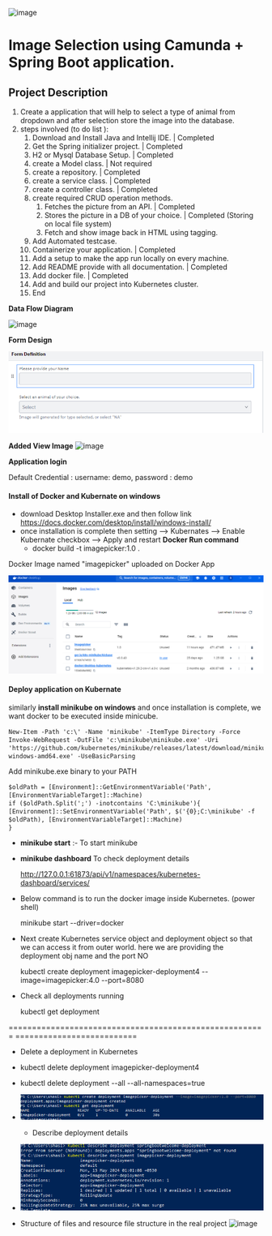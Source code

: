    ![image](https://github.com/shasibhusanJena/ImagePicker/assets/23555157/60aff1e9-851e-417e-8d65-4744fa53dcd4)


# Image Selection using Camunda + Spring Boot application.

## Project Description
1. Create a application that will help to select a type of animal from dropdown and after selection store the image into the database.
2. steps involved (to do list ):
   1. Download and Install Java and Intellij IDE. | Completed
   2. Get the Spring initializer project. | Completed 
   3. H2 or Mysql Database Setup. | Completed 
   4. create a Model class. | Not required 
   5. create a repository. | Completed 
   6. create a service class. | Completed 
   7. create a controller class. | Completed 
   8. create required CRUD operation methods. 
      1. Fetches the picture from an API. | Completed
      2. Stores the picture in a DB of your choice. | Completed (Storing on local file system)
      3. Fetch and show image back in HTML using tagging.
   9. Add Automated testcase.
   10. Containerize your application. | Completed
   11. Add a setup to make the app run locally on every machine.
   12. Add README provide with all documentation. | Completed 
   13. Add docker file. | Completed
   14. Add and build our project into Kubernetes cluster.
   15. End

**Data Flow Diagram**

![image](https://github.com/shasibhusanJena/ImagePicker/assets/23555157/59c278f3-a964-40e3-be45-c43b8d8773b6)

**Form Design**

![img.png](img.png)

**Added View Image**
![image](https://github.com/shasibhusanJena/ImagePicker/assets/23555157/540269ab-3338-4653-a23e-1b78b185d1de)

**Application login**

Default Credential : username: demo, password : demo

#### Install of Docker and Kubernate on windows
- download Desktop Installer.exe and then follow link
  https://docs.docker.com/desktop/install/windows-install/
- once installation is complete then setting --> Kubernates --> Enable Kubernate checkbox --> Apply and restart
**Docker Run command** 
   - docker build -t imagepicker:1.0 .

Docker Image named "imagepicker" uploaded on Docker App 

![img_3.png](img_3.png)

#### **Deploy application on Kubernate**
similarly **install minikube on windows** and once installation is complete, we want docker to be executed inside minicube.

    New-Item -Path 'c:\' -Name 'minikube' -ItemType Directory -Force
    Invoke-WebRequest -OutFile 'c:\minikube\minikube.exe' -Uri 'https://github.com/kubernetes/minikube/releases/latest/download/minikube-windows-amd64.exe' -UseBasicParsing

Add minikube.exe binary to your PATH

    $oldPath = [Environment]::GetEnvironmentVariable('Path', [EnvironmentVariableTarget]::Machine)
    if ($oldPath.Split(';') -inotcontains 'C:\minikube'){
    [Environment]::SetEnvironmentVariable('Path', $('{0};C:\minikube' -f $oldPath), [EnvironmentVariableTarget]::Machine)
    }

- **minikube start** :- To start minikube
- **minikube dashboard** To check deployment details


    http://127.0.0.1:61873/api/v1/namespaces/kubernetes-dashboard/services/


- Below command is to run the docker image inside Kubernetes. (power shell)

    
    minikube start --driver=docker
  
- Next create Kubernetes service object and deployment object so that we can access it from outer world.
  here we are providing the deployment obj name and the port NO 
    
    
    kubectl create deployment imagepicker-deployment4 --image=imagepicker:4.0 --port=8080
- Check all deployments running

  
    kubectl get deployment

======================================================= ==========================

- Delete a deployment in Kubernetes
- kubectl delete deployment imagepicker-deployment4
- kubectl delete deployment --all --all-namespaces=true

- ![img_1.png](img_1.png)
  - Describe deployment details  
- ![img_2.png](img_2.png)

- Structure of files and resource file structure in the real project
![image](https://github.com/shasibhusanJena/ImagePicker/assets/23555157/e66fd048-302d-47ff-8de7-833b94615306)


